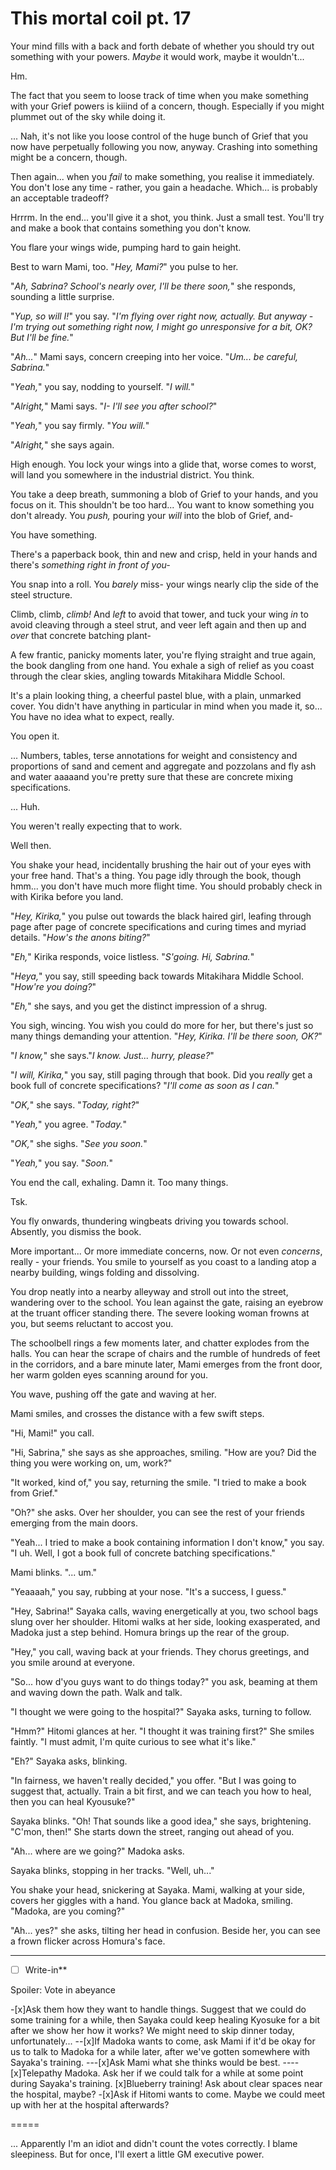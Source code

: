 # This mortal coil pt. 17

Your mind fills with a back and forth debate of whether you should try out something with your powers. *Maybe* it would work, maybe it wouldn't...

Hm.

The fact that you seem to loose track of time when you make something with your Grief powers is kiiind of a concern, though. Especially if you might plummet out of the sky while doing it.

... Nah, it's not like you loose control of the huge bunch of Grief that you now have perpetually following you now, anyway. Crashing into something might be a concern, though.

Then again... when you *fail* to make something, you realise it immediately. You don't lose any time - rather, you gain a headache. Which... is probably an acceptable tradeoff?

Hrrrm. In the end... you'll give it a shot, you think. Just a small test. You'll try and make a book that contains something you don't know.

You flare your wings wide, pumping hard to gain height.

Best to warn Mami, too. "*Hey, Mami?*" you pulse to her.

"*Ah, Sabrina? School's nearly over, I'll be there soon,*" she responds, sounding a little surprise.

"*Yup, so will I!*" you say. "*I'm flying over right now, actually. But anyway - I'm trying out something right now, I might go unresponsive for a bit, OK? But I'll be fine.*"

"*Ah...*" Mami says, concern creeping into her voice. "*Um... be careful, Sabrina.*"

"*Yeah,*" you say, nodding to yourself. "*I will.*"

"*Alright,*" Mami says. "*I- I'll see you after school?*"

"*Yeah,*" you say firmly. "*You will.*"

"*Alright,*" she says again.

High enough. You lock your wings into a glide that, worse comes to worst, will land you somewhere in the industrial district. You think.

You take a deep breath, summoning a blob of Grief to your hands, and you focus on it. This shouldn't be too hard... You want to know something you don't already. You *push,* pouring your *will* into the blob of Grief, and-

You have something.

There's a paperback book, thin and new and crisp, held in your hands and there's *something right in front of you-*

You snap into a roll. You *barely* miss- your wings nearly clip the side of the steel structure.

Climb, climb, *climb!* And *left* to avoid that tower, and tuck your wing *in* to avoid cleaving through a steel strut, and veer left again and then up and *over* that concrete batching plant-

A few frantic, panicky moments later, you're flying straight and true again, the book dangling from one hand. You exhale a sigh of relief as you coast through the clear skies, angling towards Mitakihara Middle School.

It's a plain looking thing, a cheerful pastel blue, with a plain, unmarked cover. You didn't have anything in particular in mind when you made it, so... You have no idea what to expect, really.

You open it.

... Numbers, tables, terse annotations for weight and consistency and proportions of sand and cement and aggregate and pozzolans and fly ash and water aaaaand you're pretty sure that these are concrete mixing specifications.

... Huh.

You weren't really expecting that to work.

Well then.

You shake your head, incidentally brushing the hair out of your eyes with your free hand. That's a thing. You page idly through the book, though hmm... you don't have much more flight time. You should probably check in with Kirika before you land.

"*Hey, Kirika,*" you pulse out towards the black haired girl, leafing through page after page of concrete specifications and curing times and myriad details. "*How's the anons biting?*"

"*Eh,*" Kirika responds, voice listless. "*S'going. Hi, Sabrina.*"

"*Heya,*" you say, still speeding back towards Mitakihara Middle School. "*How're you doing?*"

"*Eh,*" she says, and you get the distinct impression of a shrug.

You sigh, wincing. You wish you could do more for her, but there's just so many things demanding your attention. "*Hey, Kirika. I'll be there soon, OK?*"

"*I know,*" she says."*I know. Just... hurry, please?*"

"*I will, Kirika,*" you say, still paging through that book. Did you *really* get a book full of concrete specifications? "*I'll come as soon as I can.*"

"*OK,*" she says. "*Today, right?*"

"*Yeah,*" you agree. "*Today.*"

"*OK,*" she sighs. "*See you soon.*"

"*Yeah,*" you say. "*Soon.*"

You end the call, exhaling. Damn it. Too many things.

Tsk.

You fly onwards, thundering wingbeats driving you towards school. Absently, you dismiss the book.

More important... Or more immediate concerns, now. Or not even *concerns*, really - your friends. You smile to yourself as you coast to a landing atop a nearby building, wings folding and dissolving.

You drop neatly into a nearby alleyway and stroll out into the street, wandering over to the school. You lean against the gate, raising an eyebrow at the truant officer standing there. The severe looking woman frowns at you, but seems reluctant to accost you.

The schoolbell rings a few moments later, and chatter explodes from the halls. You can hear the scrape of chairs and the rumble of hundreds of feet in the corridors, and a bare minute later, Mami emerges from the front door, her warm golden eyes scanning around for you.

You wave, pushing off the gate and waving at her.

Mami smiles, and crosses the distance with a few swift steps.

"Hi, Mami!" you call.

"Hi, Sabrina," she says as she approaches, smiling. "How are you? Did the thing you were working on, um, work?"

"It worked, kind of," you say, returning the smile. "I tried to make a book from Grief."

"Oh?" she asks. Over her shoulder, you can see the rest of your friends emerging from the main doors.

"Yeah... I tried to make a book containing information I don't know," you say. "I uh. Well, I got a book full of concrete batching specifications."

Mami blinks. "... um."

"Yeaaaah," you say, rubbing at your nose. "It's a success, I guess."

"Hey, Sabrina!" Sayaka calls, waving energetically at you, two school bags slung over her shoulder. Hitomi walks at her side, looking exasperated, and Madoka just a step behind. Homura brings up the rear of the group.

"Hey," you call, waving back at your friends. They chorus greetings, and you smile around at everyone.

"So... how d'you guys want to do things today?" you ask, beaming at them and waving down the path. Walk and talk.

"I thought we were going to the hospital?" Sayaka asks, turning to follow.

"Hmm?" Hitomi glances at her. "I thought it was training first?" She smiles faintly. "I must admit, I'm quite curious to see what it's like."

"Eh?" Sayaka asks, blinking.

"In fairness, we haven't really decided," you offer. "But I was going to suggest that, actually. Train a bit first, and we can teach you how to heal, then you can heal Kyousuke?"

Sayaka blinks. "Oh! That sounds like a good idea," she says, brightening. "C'mon, then!" She starts down the street, ranging out ahead of you.

"Ah... where are we going?" Madoka asks.

Sayaka blinks, stopping in her tracks. "Well, uh..."

You shake your head, snickering at Sayaka. Mami, walking at your side, covers her giggles with a hand. You glance back at Madoka, smiling. "Madoka, are you coming?"

"Ah... yes?" she asks, tilting her head in confusion. Beside her, you can see a frown flicker across Homura's face.

---

- [ ] Write-in**

Spoiler: Vote in abeyance

\-\[x]Ask them how they want to handle things. Suggest that we could do some training for a while, then Sayaka could keep healing Kyosuke for a bit after we show her how it works? We might need to skip dinner today, unfortunately...
\--\[x]If Madoka wants to come, ask Mami if it'd be okay for us to talk to Madoka for a while later, after we've gotten somewhere with Sayaka's training.
\---\[x]Ask Mami what she thinks would be best.
\----\[x]Telepathy Madoka. Ask her if we could talk for a while at some point during Sayaka's training.
\[x]Blueberry training! Ask about clear spaces near the hospital, maybe?
\-\[x]Ask if Hitomi wants to come. Maybe we could meet up with her at the hospital afterwards?

\=====​

... Apparently I'm an idiot and didn't count the votes correctly. I blame sleepiness. But for once, I'll exert a little GM executive power.
